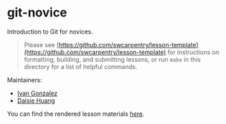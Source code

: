 git-novice
==========

Introduction to Git for novices.

> Please see [https://github.com/swcarpentry/lesson-template](https://github.com/swcarpentry/lesson-template)
> for instructions on formatting, building, and submitting lessons,
> or run `make` in this directory for a list of helpful commands.

Maintainers:

* [Ivan Gonzalez](http://software-carpentry.org/team/#gonzalez_ivan)
* [Daisie Huang](http://software-carpentry.org/team/#huang_daisie)

You can find the rendered lesson materials [here](http://uwescience.github.io/git-novice/).
